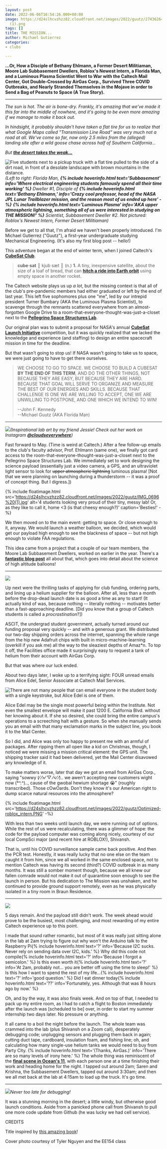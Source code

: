 ```yaml
---
layout: post
date: 2022-06-06T16:54:26.000+00:00
image: https://d24slhcvzhzz82.cloudfront.net/images/2022/guutz/274362642_1066083627289117_7685991158024664000_n
  (1).png
tags: []
title: THE MISSION...
author: Michael Gutierrez
categories:
- clubs

---
```

**…Or, How a Disciple of Bethany Ehlmann, a Former Desert Militiaman, Moore Lab Subbasement Dwellers, Roblox's Newest Intern, a Florida Man, and a Luminous Plasma Scientist Went to War with the Caltech Mail Center, Got Double-Crossed by AirGas Corp., Survived Three COVID Outbreaks, and Nearly Stranded Themselves in the Mojave in order to Send a Bag of Peanuts to Space (A True Story).**

***

_The sun is hot. The air is bone-dry. Frankly, it's amazing that we've made it this far into the middle of nowhere, and it's going to be even more amazing if we manage to make it back out._

_In hindsight, it probably shouldn't have taken a flat tire for us to realize that what Google Maps called "Transmission Line Road" was very much not a road at all. We've come so far, now only 2.5 miles from the (alleged) landing site after a wild goose chase across half of Southern California..._

_But_ [**_the desert takes the weak..._**](https://twitter.com/secretsofdune/status/1425866472354631683)

![Five students next to a pickup truck with a flat tire pulled to the side of a dirt road, in front of a desolate landscape with brown mountains in the distance.](https://d24slhcvzhzz82.cloudfront.net/images/2022/guutz/received_565903071542655.jpeg "The desert takes the weak.")_(Left to right: Florida Man,_ **_{% include hoverinfo.html text='Subbasement' info='Where electrical engineering students famously spend all their time working' %}_** _Dweller #1, Disciple of_ **_{% include hoverinfo.html text='Bethany Ehlmann,' info='Crazy cool professor, head of the NASA JPL Lunar Trailblazer mission, and the reason most of us ended up here' -%}_** **_{% include hoverinfo.html text='Luminous Plasma' info='AKA upper atmospheric lightning, something all of us were interested in studying on THE MISSION!' %}_** _Scientist, Subbasement Dweller #2. Not pictured: Roblox's Newest Intern, Former Desert Militiaman)_

Before we get to all that, I'm afraid we haven't been properly introduced. I'm Michael Gutierrez ("Guutz"), a first-year undergraduate studying Mechanical Engineering. (It's also my first blog post -- hello!)

This adventure began at the end of winter term, when I joined Caltech's [**CubeSat Club**](https://smallsats.caltech.edu/).

> **cube·sat** ║ kjub sæt ║ (n.) **1.** A tiny, inexpensive satellite, about the size of a loaf of bread, that can [**hitch a ride into Earth orbit**](https://www.youtube.com/watch?v=JQy9EwMrILI&ab_channel=Nanoracks) using empty space in another rocket.

The Caltech website plays us up _a lot_, but the missing context is that all of the club's pre-pandemic members had either graduated or left by the end of last year. This left five sophomores plus one "me", led by our intrepid president Turner Bumbary (AKA the Luminous Plasma Scientist), to scavenge through the remnants scattered everywhere from an almost-forgotten Google Drive to a room-that-everyone-thought-was-just-a-closet next to the [**Pellegrino Space Structures Lab**](http://www.pellegrino.caltech.edu/).

Our original plan was to submit a proposal for NASA's annual [**CubeSat Launch Initiative**](https://www.nasa.gov/directorates/heo/home/CubeSats_initiative) competition, but it was quickly realized that we lacked the knowledge and experience (and staffing) to design an entire spacecraft mission in time for the deadline.

But that wasn't going to stop us! If NASA wasn't going to take us to space, we were just going to have to get there ourselves.

> WE CHOOSE TO GO TO SPACE. WE CHOOSE TO BUILD A CUBESAT **BY THE END OF THIS TERM**, AND DO THE OTHER THINGS, NOT BECAUSE THEY ARE EASY, BUT BECAUSE THEY ARE HARD. BECAUSE THAT GOAL WILL SERVE TO ORGANIZE AND MEASURE THE BEST OF OUR ENERGIES AND SKILLS. BECAUSE THAT CHALLENGE IS ONE WE ARE WILLING TO ACCEPT, ONE WE ARE UNWILLING TO POSTPONE, AND ONE WHICH WE INTEND TO WIN!
>
> \--John F. Kennedy  
> \--Michael Guutz (AKA Florida Man)

***

![](https://d24slhcvzhzz82.cloudfront.net/images/2022/guutz/Optimized-cubesat-art.jpg)_(Inspirational lab art by my friend Jessie! Check out her work on Instagram_ [**_@cloudseverywhere_**](https://www.instagram.com/cloudseverywhere/)_)_

Fast forward to May. (Time is weird at Caltech.) After a few follow-up emails to the club's faculty advisor, Prof. Ehlmann (same one), we finally got card access to the room-that-everyone-thought-was-just-a-closet next to the Pellegrino Space Structures Lab. We immediately set to work designing the science payload (essentially just a video camera, a GPS, and an ultraviolet light sensor to look for ~~upper atmospheric lightning~~ luminous plasma! \[Not that we were planning on launching during a thunderstorm -- it was a proof of concept thing. But I digress.\])

{% include floatimage.html src='https://d24slhcvzhzz82.cloudfront.net/images/2022/guutz/IMG_0696%20(1).jpg' alt='4 students looking very proud of their tiny, messy lab! Or, as they like to call it, home <3 (is that cheesy enough?)' caption='Besties!' -%}

We then moved on to the main event: getting to space. Or close enough to it, anyway. We would launch a weather balloon, we decided, which would get our payload high enough to see the blackness of space -- but not high enough to violate FAA regulations.

This idea came from a project that a couple of our team members, the Moore Lab Subbasement Dwellers, worked on earlier in the year. There's a [**fantastic blog post**](https://caltechadmissions.blog/sending-a-high-altitude-balloon-to-space/) all about that, which goes into detail about the science of high altitude balloons!

***

![](https://d24slhcvzhzz82.cloudfront.net/images/2022/guutz/received_1726794127666486-a.jpeg)

Up next were the thrilling tasks of applying for club funding, ordering parts, and lining up a helium supplier for the balloon. After all, less than a month before the drop-dead launch date is as good a time as any to start! (It actually kind of was, because nothing -- literally nothing -- motivates better than a fast-approaching deadline. \[Did you know that a group of Caltech students is called a _procrastination_?\])

ASCIT, the undergrad student government, actually turned around our funding proposal very quickly -- and with a generous grant. We distributed our two-day shipping orders across the internet, spanning the whole range from the hip new Adafruit chips with built in micro-machine-learning (overkill if you ask me) all the way to the sleaziest depths of Amaz*n. To top it off, the Facilities office made it surprisingly easy to request a tank of helium from their account with AirGas Corp.

But that was where our luck ended.

About two days later, I woke up to a terrifying sight: FOUR unread emails from Alice Edel, Senior Associate at Caltech Mail Services.

![](https://d24slhcvzhzz82.cloudfront.net/images/2022/guutz/alice4.png "There are not many people that can email everyone in the student body with a single keystroke, but Alice Edel is one of them.")

Alice Edel may be the single most powerful being within the Institute. Not even the smallest envelope will make it past 1200 E. California Blvd. without her knowing about it. If she so desired, she could bring the entire campus's operations to a screeching halt with a gesture. So when she manually sends you an email with that many exclamation marks in the subject line, you book it to the Mail Center.

So I did, and Alice was only too happy to present me with an armful of packages. After ripping them all open like a kid on Christmas, though, I noticed we were missing a mission critical element: the GPS unit. The shipping tracker said it had been delivered, yet the Mail Center disavowed any knowledge of it.

To make matters worse, later that day we got an email from AirGas Corp., saying "sowwy (⁄ ⁄>⁄ ▽ ⁄<⁄ ⁄).. we awen't accepting new customers wight now (*^.^).., cause of the gwobal hewium shortage 😭" (roughly transcribed). Those cOwOards. Don't they know it's our American right to dump scarce natural resources into the atmosphere?

{% include floatimage.html src='https://d24slhcvzhzz82.cloudfront.net/images/2022/guutz/Optimized-roblox_intern.PNG' -%}

With less than two weeks until launch day, we were running out of options. While the rest of us were recalculating, there was a glimmer of hope: the code for the payload computer was coming along nicely, courtesy of our local CompSci major (and recent hire at ROBLOX!), Shivansh.

That is, until his COVID surveillance sample came back positive. And then the PCR test. Honestly, it was really lucky that no one else on the team caught it from him, since we all worked in the same enclosed space, not to mention Caltech was having its second (third?) COVID outbreak in as many months. It was still a somber moment though, because we all knew our fallen comrade would not make it out of quarantine soon enough to see the launch in person. But his dedication to The Mission was unshaken, and he continued to provide ground support remotely, even as he was physically isolated in a tiny room in Braun Residence.

***

![](https://d24slhcvzhzz82.cloudfront.net/images/2022/guutz/late-nights.JPG)

5 days remain. And the payload still didn't work. The week ahead would prove to be the busiest, most challenging, and most rewarding of my entire Caltech experience up to this point.

I made that sound rather romantic, but most of it was really just sitting alone in the lab at 2am trying to figure out why won't the Arduino talk to the Raspberry Pi{% include hoverinfo.html text='?' info='Because I2C sucks. Never rely on sending data over I2C, kids.' %} Why did this code not compile{% include hoverinfo.html text='?' info='Because I forgot a semicolon.' %} Is this even worth it{% include hoverinfo.html text='?' info='At 2am, probably not... you are better off using the time to sleep!' %} Is this how I want to spend the rest of my life...{% include hoverinfo.html text='?' info='good question.' %} Did I eat dinner today{% include hoverinfo.html text='??' info='Fortunately, yes. Although that was 8 hours ago by now.' %}

Oh, and by the way, it was also finals week. And on top of that, I needed to pack up my entire room, as I had to catch a flight to Boston immediately after the launch was \[scheduled to be\] over, in order to start my summer internship two days later. No pressure or anything.

It all came to a boil the night before the launch. The whole team was crammed into the lab (plus Shivansh on a Zoom call), desperately debugging code; unplugging sensors and plugging them back in again; cutting duct tape, cardboard, insulation foam, and fishing line; oh, and calculating how many single-use helium tanks we would need to buy from Party City. {% include hoverinfo.html text='(Thanks, AirGas.)' info='There are so many levels of irony here.' %} The whole thing was reminiscent of the [**final scene in Ocean's 11**](https://youtu.be/7sndBrg4i68?t=25), with each person one at a time finishing their work and heading home for the night. I tapped out around 2am; Saren and Krishna, the Subbasement Dwellers, tapped out around 3:30am; and then we all met back at the lab at 4:15am to load up the truck. It's go time.

***

![](https://d24slhcvzhzz82.cloudfront.net/images/2022/guutz/Optimized-last-minute-debugging.png)_Never too late for debugging!_

It was a stunning morning in the desert; a little windy, but otherwise good launch conditions. Aside from a panicked phone call from Shivansh to pull one more code update from Github (he was lucky we had cell service).

CREDITS

Title inspired by [this amazing book](https://www.indiebound.org/book/9780062655868)!

Cover photo courtesy of Tyler Nguyen and the EE154 class